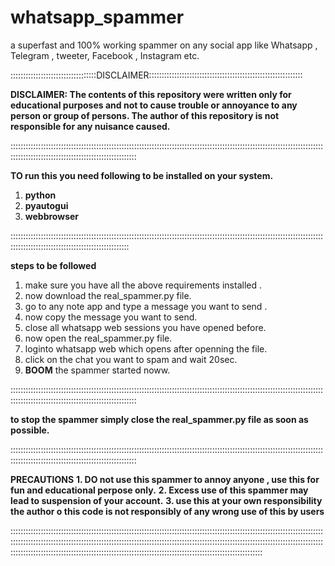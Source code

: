 # whatsapp_spammer
a superfast and 100% working spammer on any social app like Whatsapp , Telegram , tweeter, Facebook , Instagram etc. 
  

::::::::::::::::::::::::::::::::::DISCLAIMER:::::::::::::::::::::::::::::::::::::::::::::::::::::::::::::

**DISCLAIMER: The contents of this repository were written only for educational purposes and not to cause trouble or annoyance to any person or group of persons. The author of this repository is not responsible for any nuisance caused.**



::::::::::::::::::::::::::::::::::::::::::::::::::::::::::::::::::::::::::::::::::::::::::::::::::::::::::::::::::::::::::::::::::::::::::::::::::::::::::::::::::::::::::::::

**TO run this you need following to be installed on your system.**
1. **python** 
2. **pyautogui**
3. **webbrowser**


:::::::::::::::::::::::::::::::::::::::::::::::::::::::::::::::::::::::::::::::::::::::::::::::::::::::::::::::::::::::::::::::::::::::::::::::::::::::::::::::::::::::::::

**steps to be followed**

1. make sure  you have all the above requirements installed .
2. now download the real_spammer.py file.
3. go to any note app and type a message you want to send . 
4. now copy the message you want to send. 
5. close all whatsapp web sessions you have opened before.
6. now open the real_spammer.py file.
7. loginto whatsapp web which opens after openning the file.
8. click on the chat you want to spam and wait 20sec.
9. **BOOM** the spammer started noww.



::::::::::::::::::::::::::::::::::::::::::::::::::::::::::::::::::::::::::::::::::::::::::::::::::::::::::::::::::::::::::::::::::::::::::::::::::::::::::::::::::::::::::::::

**to stop the spammer simply close the real_spammer.py file as soon as possible.**



::::::::::::::::::::::::::::::::::::::::::::::::::::::::::::::::::::::::::::::::::::::::::::::::::::::::::::::::::::::::::::::::::::::::::::::::::::::::::::::::::::::::::::::

**PRECAUTIONS**
**1. DO not use this spammer to annoy anyone , use this for fun and educational perpose only.**
**2. Excess use of this spammer may lead to suspension of your account.**
**3. use this at your own responsibility the author o this code is not responsibly of any wrong use of this by users**


::::::::::::::::::::::::::::::::::::::::::::::::::::::::::::::::::::::::::::::::::::::::::::::::::::::::::::::::::::::::::::::::::::::::::::::::::::::::::::::::::::::::::::::::::::::::::::::::::::::::::::::::::::::::::::::::::::::::::::::::::::::::::::::::::::::::::::::::::::::::::::::::::::::::::::::::::::::::::::::::::::::::::::::::::::::::::::
